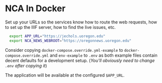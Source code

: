 NCA In Docker
===============

Set up your URLs so the services know how to route the web requests, how to set
up the IIIF server, how to find the live issues, etc.

```bash
  export APP_URL="https://jechols.uoregon.edu"
  export NCA_NEWS_WEBROOT="https://oregonnews.uoregon.edu"
```

Consider copying `docker-compose.override.yml-example` to
`docker-compose.override.yml` and `env-example` to `.env` as both example files
contain decent defaults for a development setup.  (*You'll obviously need to
change `.env` after copying it*)

The application will be available at the configured `$APP_URL`.
